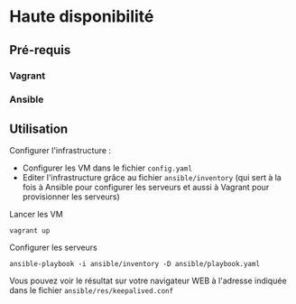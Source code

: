 # Haute disponibilité

## Pré-requis

### Vagrant


### Ansible


## Utilisation
Configurer l'infrastructure :
- Configurer les VM dans le fichier `config.yaml`
- Editer l'infrastructure grâce au fichier `ansible/inventory` (qui sert à la fois à Ansible pour configurer les serveurs et aussi à Vagrant pour provisionner les serveurs)

Lancer les VM
```
vagrant up
```

Configurer les serveurs
```
ansible-playbook -i ansible/inventory -D ansible/playbook.yaml
```

Vous pouvez voir le résultat sur votre navigateur WEB à l'adresse indiquée dans le fichier `ansible/res/keepalived.conf`